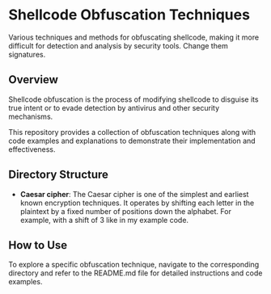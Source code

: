 # Shellcode Obfuscation Techniques

Various techniques and methods for obfuscating shellcode, making it more difficult for detection and analysis by security tools. Change them signatures. 

## Overview

Shellcode obfuscation is the process of modifying shellcode to disguise its true intent or to evade detection by antivirus and other security mechanisms.

This repository provides a collection of obfuscation techniques along with code examples and explanations to demonstrate their implementation and effectiveness.

## Directory Structure

- **Caesar cipher**: The Caesar cipher is one of the simplest and earliest known encryption techniques. It operates by shifting each letter in the plaintext by a fixed number of positions down the alphabet. For example, with a shift of 3 like in my example code.


## How to Use

To explore a specific obfuscation technique, navigate to the corresponding directory and refer to the README.md file for detailed instructions and code examples.


